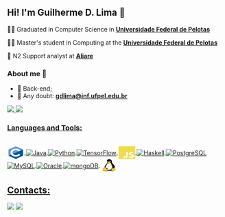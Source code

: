 ## Hi! I'm Guilherme D. Lima 👋

👨‍🎓 Graduated in Computer Science in **[Universidade Federal de Pelotas](https://wp.ufpel.edu.br/computacao/ciencia-da-computacao/)** 

👨‍🎓 Master's student in Computing at the **[Universidade Federal de Pelotas](https://wp.ufpel.edu.br/computacao/ppgc/)**

💚 N2 Support analyst at **[Aliare ](https://www.aliare.co/)**
### About me :eyes:

- :dart: Back-end;
- :e-mail: Any doubt: **[gdlima@inf.ufpel.edu.br](gdlima@inf.ufpel.edu.br)**

<div>
  <a href="https://github.com/guilhermedallm4">
  <img height="180em" src="https://github-readme-stats.vercel.app/api?username=guilhermedallm4&show_icons=true&theme=dark&include_all_commits=true&count_private=truex"/>
  <img height="180em" src="https://github-readme-stats.vercel.app/api/top-langs/?username=guilhermedallm4&layout=compact&langs_count=7&theme=dark"/>
</div>

### Languages and Tools:

<div style="display: inline_block"><br>

  <img align="center" alt="C" height="30" width="40" src="https://raw.githubusercontent.com/devicons/devicon/00f02ef57fb7601fd1ddcc2fe6fe670fef3ae3e4/icons/c/c-original.svg">
  
  <img align="center" alt="Java" height="30" width="40" src="https://cdn.jsdelivr.net/gh/devicons/devicon/icons/java/java-original.svg"> 
  
  <img align="center" alt="Python" height="30" width="40" src="https://cdn.jsdelivr.net/gh/devicons/devicon/icons/python/python-original.svg">
  
  <img align="center" alt="TensorFlow" height="30" width="40" src="https://cdn.jsdelivr.net/gh/devicons/devicon/icons/tensorflow/tensorflow-original.svg">
  
  <img align="center" alt="Js" height="30" width="40" src="https://raw.githubusercontent.com/devicons/devicon/master/icons/javascript/javascript-plain.svg">

  <img align="center" alt="Haskell" height="30" width="40" src="https://cdn.jsdelivr.net/gh/devicons/devicon/icons/haskell/haskell-original.svg">
  
  <img align="center" alt="PostgreSQL" height="30" width="40" src="https://cdn.jsdelivr.net/gh/devicons/devicon/icons/postgresql/postgresql-original.svg">

  <img align="center" alt="MySQL" height="30" width="40" src="https://cdn.jsdelivr.net/gh/devicons/devicon/icons/mysql/mysql-original.svg">

  <img align="center" alt="Oracle" height="30" width="40" src="https://cdn.jsdelivr.net/gh/devicons/devicon/icons/oracle/oracle-original.svg">
  
  <img align="center" alt="mongoDB" height="30" width="40" src="https://cdn.jsdelivr.net/gh/devicons/devicon/icons/mongodb/mongodb-original.svg">
 
  <img align="center" alt="Linux" height="30" width="40" src="https://raw.githubusercontent.com/devicons/devicon/00f02ef57fb7601fd1ddcc2fe6fe670fef3ae3e4/icons/linux/linux-original.svg">
</div>
  
  ## Contacts:
 
<div> 
  <a href = "mailto:gdlima@inf.ufpel.edu.br"><img src="https://img.shields.io/badge/-Gmail-%23333?style=for-the-badge&logo=gmail&logoColor=white" target="_blank"></a>
  <a href="https://www.linkedin.com/in/guilherme-dallmann-lima-b1157020b/" target="_blank"><img src="https://img.shields.io/badge/-LinkedIn-%230077B5?style=for-the-badge&logo=linkedin&logoColor=white" target="_blank"></a> 
</div>
